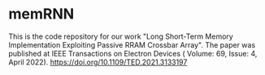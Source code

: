 # memRNN

This is the code repository for our work "Long Short-Term Memory Implementation Exploiting Passive RRAM Crossbar Array". The paper was published at IEEE Transactions on Electron Devices ( Volume: 69, Issue: 4, April 2022).
https://doi.org/10.1109/TED.2021.3133197
